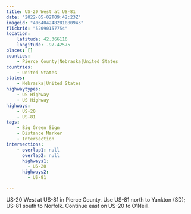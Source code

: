 ```yaml
---
title: US-20 West at US-81
date: "2022-05-02T09:42:23Z"
imageid: "406404248281080943"
flickrid: "52090157754"
location:
    latitude: 42.366116
    longitude: -97.42575
places: []
counties:
    - Pierce County|Nebraska|United States
countries:
    - United States
states:
    - Nebraska|United States
highwaytypes:
    - US Highway
    - US Highway
highways:
    - US-20
    - US-81
tags:
    - Big Green Sign
    - Distance Marker
    - Intersection
intersections:
    - overlap1: null
      overlap2: null
      highways1:
        - US-20
      highways2:
        - US-81

---
```

US-20 West at US-81 in Pierce County.  Use US-81 north to Yankton (SD); US-81 south to Norfolk.  Continue east on US-20 to O'Neill.